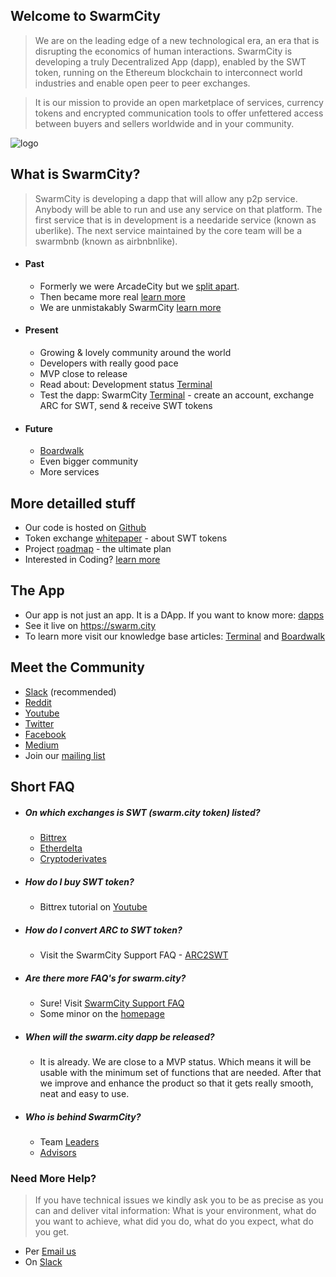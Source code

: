 ## Welcome to SwarmCity


> We are on the leading edge of a new technological era, an era that is disrupting the economics of human interactions. SwarmCity is developing a truly Decentralized App (dapp), enabled by the SWT token, running on the Ethereum blockchain to interconnect world industries and enable open peer to peer exchanges.

> It is our mission to provide an open marketplace of services, currency tokens and encrypted communication tools to offer unfettered access between buyers and sellers worldwide and in your community.

![logo](https://cloud.githubusercontent.com/assets/17633374/24324365/97c8c0de-115b-11e7-943a-0d946ee2e06b.png)

## What is SwarmCity?

> SwarmCity is developing a dapp that will allow any p2p service. Anybody will be able to run and use any service on that platform. The first service that is in development is a needaride service (known as uberlike). The next service maintained by the core team will be a swarmbnb (known as airbnbnlike).  

- #### Past
    * Formerly we were ArcadeCity but we [split apart](https://press.swarm.city/forking-a-brand-cde5de87d46a). 
    * Then became more real [learn more](https://press.swarm.city/happy-new-year-a52f80043cc7#.uco0arcyo)
    * We are unmistakably SwarmCity [learn more](https://press.swarm.city/unmistakably-swarm-city-9522606f88)

- #### Present
    * Growing & lovely community around the world
    * Developers with really good pace
    * MVP close to release
    * Read about: Development status [Terminal](https://press.swarm.city/launch-swarm-city-terminal-f32a8264d98f#.87579vodh)
    * Test the dapp: SwarmCity [Terminal](https://swarm.city) - create an account, exchange ARC for SWT, send & receive SWT tokens

- #### Future
    * [Boardwalk](https://press.swarm.city/swarm-city-boardwalk-overview-9a362f19411f#.8pruqahmj)
    * Even bigger community
    * More services

## More detailled stuff

* Our code is hosted on [Github](https://github.com/swarmcity)
* Token exchange [whitepaper](https://github.com/swarmcity/sc-token/blob/master/token-exchange-miniwhitepaper.md) - about SWT tokens
* Project [roadmap](https://press.swarm.city/unmistakably-swarm-city-9522606f88) - the ultimate plan
* Interested in Coding? [learn more](https://dappsforbeginners.wordpress.com/)

## The App  

* Our app is not just an app. It is a DApp. If you want to know more: [dapps](http://ethereum.stackexchange.com/questions/383/what-is-a-dapp) 
* See it live on https://swarm.city
* To learn more visit our knowledge base articles: [Terminal](https://queenbeesc.github.io/swarm.city-Terminal/) and [Boardwalk](https://queenbeesc.github.io/swarm.city-Boardwalk/)

## Meet the Community

* [Slack](https://slackinvite.swarm.city/) (recommended)
* [Reddit](https://www.reddit.com/r/SwarmCity/)
* [Youtube](https://www.youtube.com/channel/UCsHBWn_ytZ3xdMbTyYe5Ifg/videos)
* [Twitter](https://twitter.com/SwarmCity)
* [Facebook](https://www.facebook.com/groups/SwarmCity/)
* [Medium](https://press.swarm.city/about)
* Join our [mailing list](http://eepurl.com/cH1485)


## Short FAQ

* ##### On which exchanges is SWT (swarm.city token) listed? 
    * [Bittrex](https://bittrex.com/Market/Index?MarketName=BTC-SWT)
    * [Etherdelta](https://etherdelta.github.io/#SWT-ETH)
    * [Cryptoderivates](https://cryptoderivatives.market/token/SWT)
 
* ##### How do I buy SWT token? 
    * Bittrex tutorial on [Youtube](https://www.youtube.com/watch?v=CJIOeYI-e7o)

* ##### How do I convert ARC to SWT token?
    * Visit the SwarmCity Support FAQ - [ARC2SWT](https://swarmcitysupport.github.io/FAQ/#arc-to-swt-token-exchange)

* ##### Are there more FAQ's for swarm.city?

    * Sure! Visit [SwarmCity Support FAQ](https://swarmcitysupport.github.io/FAQ/)
    * Some minor on the [homepage](https://faq.swarm.city/) 

* ##### When will the swarm.city dapp be released?
    * It is already. We are close to a MVP status. Which means it will be  usable with the minimum set of functions that are needed. After that we improve and enhance the product so that it gets really smooth, neat and easy to use. 

* ##### Who is behind SwarmCity?
    * Team [Leaders](https://getactivein.swarm.city/)
    * [Advisors](https://advisors.swarm.city/)

### Need More Help?
> If you have technical issues we kindly ask you to be as precise as you can and deliver vital information: What is your environment, what do you want to achieve, what did you do, what do you expect, what do you get.  
* Per [Email us](support@swarm.city)
* On [Slack](https://swarmcity.slack.com/messages/support/) 


